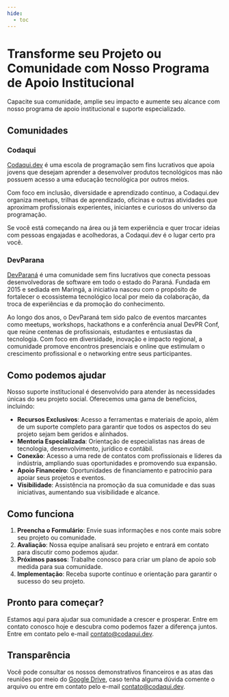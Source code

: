 ```yaml
---
hide:
  - toc
---
```

# Transforme seu Projeto ou Comunidade com Nosso Programa de Apoio Institucional
Capacite sua comunidade, amplie seu impacto e aumente seu alcance com nosso programa de apoio institucional e suporte especializado.

## Comunidades

### Codaqui

[Codaqui.dev](https://www.codaqui.dev/) é uma escola de programação sem fins lucrativos que apoia jovens que desejam aprender a desenvolver produtos tecnológicos mas não possuem acesso a uma educação tecnológica por outros meios.

Com foco em inclusão, diversidade e aprendizado contínuo, a Codaqui.dev organiza meetups, trilhas de aprendizado, oficinas e outras atividades que aproximam profissionais experientes, iniciantes e curiosos do universo da programação.

Se você está começando na área ou já tem experiência e quer trocar ideias com pessoas engajadas e acolhedoras, a Codaqui.dev é o lugar certo pra você.

### DevParana

[DevParaná](https://devpr.org/) é uma comunidade sem fins lucrativos que conecta pessoas desenvolvedoras de software em todo o estado do Paraná. Fundada em 2015 e sediada em Maringá, a iniciativa nasceu com o propósito de fortalecer o ecossistema tecnológico local por meio da colaboração, da troca de experiências e da promoção do conhecimento.

Ao longo dos anos, o DevParaná tem sido palco de eventos marcantes como meetups, workshops, hackathons e a conferência anual DevPR Conf, que reúne centenas de profissionais, estudantes e entusiastas da tecnologia. Com foco em diversidade, inovação e impacto regional, a comunidade promove encontros presenciais e online que estimulam o crescimento profissional e o networking entre seus participantes.

## Como podemos ajudar
Nosso suporte institucional é desenvolvido para atender às necessidades únicas do seu projeto social. Oferecemos uma gama de benefícios, incluindo:
- **Recursos Exclusivos**: Acesso a ferramentas e materiais de apoio, além de um suporte completo para garantir que todos os aspectos do seu projeto sejam bem geridos e alinhados.
- **Mentoria Especializada**: Orientação de especialistas nas áreas de tecnologia, desenvolvimento, jurídico e contábil.
- **Conexão**: Acesso a uma rede de contatos com profissionais e líderes da indústria, ampliando suas oportunidades e promovendo sua expansão.
- **Apoio Financeiro**: Oportunidades de financiamento e patrocínio para apoiar seus projetos e eventos.
- **Visibilidade**: Assistência na promoção da sua comunidade e das suas iniciativas, aumentando sua visibilidade e alcance.

## Como funciona
1. **Preencha o Formulário**: Envie suas informações e nos conte mais sobre seu projeto ou comunidade.
2. **Avaliação**: Nossa equipe analisará seu projeto e entrará em contato para discutir como podemos ajudar.
3. **Próximos passos**: Trabalhe conosco para criar um plano de apoio sob medida para sua comunidade.
4. **Implementação**: Receba suporte contínuo e orientação para garantir o sucesso do seu projeto.

## Pronto para começar?
Estamos aqui para ajudar sua comunidade a crescer e prosperar. Entre em contato conosco hoje e descubra como podemos fazer a diferença juntos.
Entre em contato pelo e-mail [contato@codaqui.dev](mailto:contato@codaqui.dev).

## Transparência

Você pode consultar os nossos demonstrativos financeiros e as atas das reuniões por meio do [Google Drive](https://drive.google.com/drive/folders/1-5VqXGS_UaRTdrRJLbawT8FUSpKxaKSU?usp=sharing), caso tenha alguma dúvida comente o arquivo ou entre em contato pelo e-mail [contato@codaqui.dev](mailto:contato@codaqui.dev).
